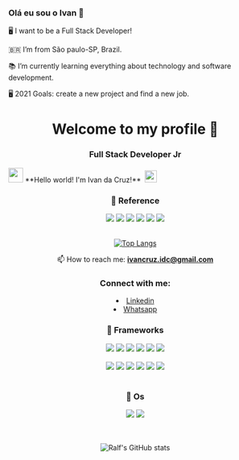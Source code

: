 ### Olá eu sou o Ivan 👋



🖥️ I want to be a Full Stack Developer!

🇧🇷  I’m from São paulo-SP, Brazil. 

📚 I’m currently learning everything about technology and software development.

🖥️ 2021 Goals: create a new project and find a new job.

<h1 align="center">Welcome to my profile 👋</h1>
<h3 align="center">Full Stack Developer Jr</h3>
 <img src="https://github.com/TheDudeThatCode/TheDudeThatCode/blob/master/Assets/Hi.gif" width="29px"> **Hello world! I'm Ivan da Cruz!** &nbsp;<img src="https://github.com/TheDudeThatCode/TheDudeThatCode/blob/master/Assets/Earth.gif" width="24px">

  <h3 align="center"> 🚀 Reference </h3>
  <div align="center">
    <span>
      <img src="https://img.shields.io/badge/JavaScript-F7DF1E?style=for-the-badge&logo=javascript&logoColor=black"/>
      <img src="https://img.shields.io/badge/HTML5-E34F26?style=for-the-badge&logo=html5&logoColor=white"/>
      <img src="https://img.shields.io/badge/CSS3-1572B6?style=for-the-badge&logo=css3&logoColor=white"/>
      <img src="https://img.shields.io/badge/TypeScript-007ACC?style=for-the-badge&logo=typescript&logoColor=white"/>
      <img src="https://img.shields.io/badge/C%23-239120?style=for-the-badge&logo=c-sharp&logoColor=white"/>
      <img src="https://img.shields.io/badge/Java-ED8B00?style=for-the-badge&logo=java&logoColor=white"/>
    </span>
  </div>
</br>

<div align="center">
  
[![Top Langs](https://github-readme-stats.vercel.app/api/top-langs/?username=ivandacruz&layout=compact&theme=Dark)](https://github.com/ivandacruz/github-readme-stats)
  

</div>



<div  align="center">
  
 📫 How to reach me: **ivancruz.idc@gmail.com**
  
</div>


  <h3 align="center">Connect with me: </h3>
  
  <p align="left">
    <li align="center">
      <!--<a class="url" href="https://www.linkedin.com/in/ivan-da-cruz-78729/" img> -->
        <a href="https://www.linkedin.com/in/ivan-da-cruz-78729/" target="_blank">Linkedin</a>
    </li>
    <li align="center">
      <!--<a class="url" href="https://api.whatsapp.com/send?phone=5511953309098/" img> -->
        <a href="https://api.whatsapp.com/send?phone=5511953309098/" target="_blank">Whatsapp</a>
    </li>
  


<h3 align="center"> 🚀 Frameworks </h3>
<div align="center">
  <span>
    <img src="https://img.shields.io/badge/React-20232A?style=for-the-badge&logo=react&logoColor=61DAFB"/>
    <img src="https://img.shields.io/badge/Sass-CC6699?style=for-the-badge&logo=sass&logoColor=white"/>
    <img src="https://img.shields.io/badge/.NET-512BD4?style=for-the-badge&logo=dotnet&logoColor=white"/>
    <img src="https://img.shields.io/badge/Yarn-2C8EBB?style=for-the-badge&logo=yarn&logoColor=white"/>
    <img src="https://img.shields.io/badge/Node.js-339933?style=for-the-badge&logo=nodedotjs&logoColor=white"/>
    <img src="https://img.shields.io/badge/Kotlin-0095D5?&style=for-the-badge&logo=kotlin&logoColor=white"/>
  </span>
</div>

</br>

<div align="center">
  <span>  
    <img src="https://img.shields.io/badge/Bootstrap-563D7C?style=for-the-badge&logo=bootstrap&logoColor=white"/>  
    <img src="https://img.shields.io/badge/React_Native-20232A?style=for-the-badge&logo=react&logoColor=61DAFB"/>
    <img src="https://img.shields.io/badge/Flutter-02569B?style=for-the-badge&logo=flutter&logoColor=white"/>
    <img src="https://img.shields.io/badge/Angular-DD0031?style=for-the-badge&logo=angular&logoColor=white"/>
    <img src="https://img.shields.io/badge/PostgreSQL-316192?style=for-the-badge&logo=postgresql&logoColor=white"/>
    <img src="https://img.shields.io/badge/Docker-2CA5E0?style=for-the-badge&logo=docker&logoColor=white"/>
  </span>
</div>

</br>

<h3 align="center"> 🚀 Os </h3>
<div align="center">
  <span>
    <img src="https://img.shields.io/badge/Android-3DDC84?style=for-the-badge&logo=android&logoColor=white"/>
    <img src="https://img.shields.io/badge/Linux-FCC624?style=for-the-badge&logo=linux&logoColor=black"/>
  </span>
</div>

</br>

</br>


<div align="center">
  
![Ralf's GitHub stats](https://github-readme-stats.vercel.app/api?username=ivandacruz&show_icons=true&theme=dark)

</div>


